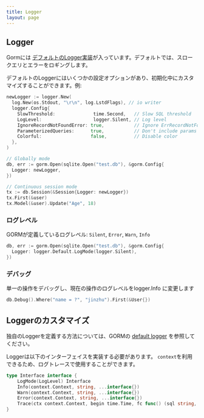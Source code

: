 ```yaml
---
title: Logger
layout: page
---
```


## Logger

Gormには [デフォルトのLogger実装](https://github.com/go-gorm/gorm/blob/master/logger/logger.go)が入っています。デフォルトでは、スロークエリとエラーをロギングします。

デフォルトのLoggerにはいくつかの設定オプションがあり、初期化中にカスタマイズすることができます。例:

```go
newLogger := logger.New(
  log.New(os.Stdout, "\r\n", log.LstdFlags), // io writer
  logger.Config{
    SlowThreshold:              time.Second,   // Slow SQL threshold
    LogLevel:                   logger.Silent, // Log level
    IgnoreRecordNotFoundError: true,           // Ignore ErrRecordNotFound error for logger
    ParameterizedQueries:      true,           // Don't include params in the SQL log
    Colorful:                  false,          // Disable color
  },
)

// Globally mode
db, err := gorm.Open(sqlite.Open("test.db"), &gorm.Config{
  Logger: newLogger,
})

// Continuous session mode
tx := db.Session(&Session{Logger: newLogger})
tx.First(&user)
tx.Model(&user).Update("Age", 18)
```

### ログレベル

GORMが定義しているログレベル: `Silent`, `Error`, `Warn`, `Info`

```go
db, err := gorm.Open(sqlite.Open("test.db"), &gorm.Config{
  Logger: logger.Default.LogMode(logger.Silent),
})
```

### デバッグ

単一の操作をデバッグし、現在の操作のログレベルをlogger.Info に変更します

```go
db.Debug().Where("name = ?", "jinzhu").First(&User{})
```

## Loggerのカスタマイズ

独自のLoggerを定義する方法については、GORMの [default logger](https://github.com/go-gorm/gorm/blob/master/logger/logger.go) を参照してください。

Loggerは以下のインターフェイスを実装する必要があります。 `context`を利用できるため、ログトレースで使用することができます。

```go
type Interface interface {
    LogMode(LogLevel) Interface
    Info(context.Context, string, ...interface{})
    Warn(context.Context, string, ...interface{})
    Error(context.Context, string, ...interface{})
    Trace(ctx context.Context, begin time.Time, fc func() (sql string, rowsAffected int64), err error)
}
```

